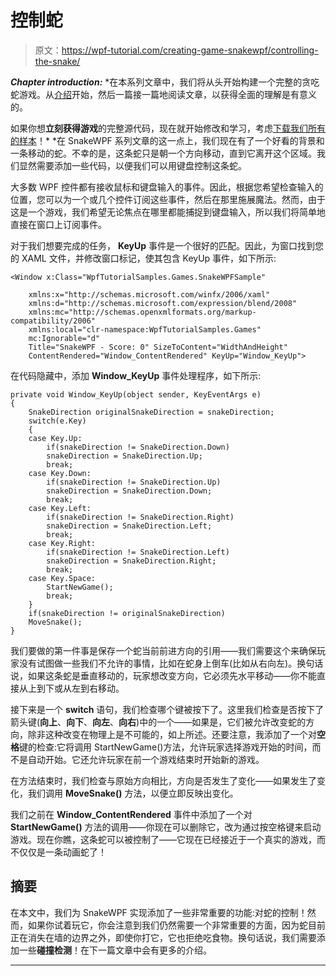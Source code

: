 # 控制蛇

> 原文：<https://wpf-tutorial.com/creating-game-snakewpf/controlling-the-snake/>

***Chapter introduction:*** *在本系列文章中，我们将从头开始构建一个完整的贪吃蛇游戏。从[介绍](https://www.wpf-tutorial.com/creating-game-snakewpf/introduction/)开始，然后一篇接一篇地阅读文章，以获得全面的理解是有意义的。

如果你想**立刻获得游戏**的完整源代码，现在就开始修改和学习，考虑[下载我们所有的样本](https://www.wpf-tutorial.com/download-wpf-tutorial-pdf-with-sample-code/)！*  *在 SnakeWPF 系列文章的这一点上，我们现在有了一个好看的背景和一条移动的蛇。不幸的是，这条蛇只是朝一个方向移动，直到它离开这个区域。我们显然需要添加一些代码，以便我们可以用键盘控制这条蛇。

大多数 WPF 控件都有接收鼠标和键盘输入的事件。因此，根据您希望检查输入的位置，您可以为一个或几个控件订阅这些事件，然后在那里施展魔法。然而，由于这是一个游戏，我们希望无论焦点在哪里都能捕捉到键盘输入，所以我们将简单地直接在窗口上订阅事件。

对于我们想要完成的任务， **KeyUp** 事件是一个很好的匹配。因此，为窗口找到您的 XAML 文件，并修改窗口标记，使其包含 KeyUp 事件，如下所示:

```
<Window x:Class="WpfTutorialSamples.Games.SnakeWPFSample"  

    xmlns:x="http://schemas.microsoft.com/winfx/2006/xaml"  
    xmlns:d="http://schemas.microsoft.com/expression/blend/2008"  
    xmlns:mc="http://schemas.openxmlformats.org/markup-compatibility/2006"  
    xmlns:local="clr-namespace:WpfTutorialSamples.Games"  
    mc:Ignorable="d"  
    Title="SnakeWPF - Score: 0" SizeToContent="WidthAndHeight" 
    ContentRendered="Window_ContentRendered" KeyUp="Window_KeyUp">
```

在代码隐藏中，添加 **Window_KeyUp** 事件处理程序，如下所示:

```
private void Window_KeyUp(object sender, KeyEventArgs e)
{
    SnakeDirection originalSnakeDirection = snakeDirection;
    switch(e.Key)
    {            
    case Key.Up:
        if(snakeDirection != SnakeDirection.Down)
        snakeDirection = SnakeDirection.Up;
        break;
    case Key.Down:
        if(snakeDirection != SnakeDirection.Up)
        snakeDirection = SnakeDirection.Down;
        break;
    case Key.Left:
        if(snakeDirection != SnakeDirection.Right)
        snakeDirection = SnakeDirection.Left;
        break;
    case Key.Right:
        if(snakeDirection != SnakeDirection.Left)
        snakeDirection = SnakeDirection.Right;
        break;
    case Key.Space:
        StartNewGame();
        break;
    }
    if(snakeDirection != originalSnakeDirection)
    MoveSnake();
}
```

<input type="hidden" name="IL_IN_ARTICLE">

我们要做的第一件事是保存一个蛇当前前进方向的引用——我们需要这个来确保玩家没有试图做一些我们不允许的事情，比如在蛇身上倒车(比如从右向左)。换句话说，如果这条蛇是垂直移动的，玩家想改变方向，它必须先水平移动——你不能直接从上到下或从左到右移动。

接下来是一个 **switch** 语句，我们检查哪个键被按下了。这里我们检查是否按下了箭头键(**向上**、**向下**、**向左**、**向右**)中的一个——如果是，它们被允许改变蛇的方向，除非这种改变在物理上是不可能的，如上所述。还要注意，我添加了一个对**空格**键的检查:它将调用 StartNewGame()方法，允许玩家选择游戏开始的时间，而不是自动开始。它还允许玩家在前一个游戏结束时开始新的游戏。

在方法结束时，我们检查与原始方向相比，方向是否发生了变化——如果发生了变化，我们调用 **MoveSnake()** 方法，以便立即反映出变化。

我们之前在 **Window_ContentRendered** 事件中添加了一个对 **StartNewGame()** 方法的调用——你现在可以删除它，改为通过按空格键来启动游戏。现在你瞧，这条蛇可以被控制了——它现在已经接近于一个真实的游戏，而不仅仅是一条动画蛇了！

## 摘要

在本文中，我们为 SnakeWPF 实现添加了一些非常重要的功能:对蛇的控制！然而，如果你试着玩它，你会注意到我们仍然需要一个非常重要的方面，因为蛇目前正在消失在墙的边界之外，即使你打它，它也拒绝吃食物。换句话说，我们需要添加一些**碰撞检测**！在下一篇文章中会有更多的介绍。

* * **